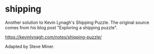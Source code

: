 # shipping

Another solution to Kevin Lynagh's Shipping Puzzle. The original source comes from his blog post
"Exploring a shipping puzzle".

https://kevinlynagh.com/notes/shipping-puzzle/

Adapted by Steve Miner.



